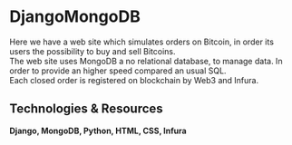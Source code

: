 # DjangoMongoDB
Here we have a web site which simulates orders on Bitcoin, in order its users the possibility to buy and sell Bitcoins.<br>
The web site uses MongoDB a no relational database, to manage data. In order to provide an higher speed compared an usual SQL.<br>
Each closed order is registered on blockchain by Web3 and Infura.

<h2>Technologies & Resources</h2>
<strong>Django, MongoDB, Python, HTML, CSS, Infura</strong>
